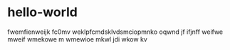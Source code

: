 # hello-world
fwemfienweijk fc0mv weklpfcmdsklvdsmciopmnko oqwnd jf ifjnff weifwe mweif wmekowe m wmewioe mkwl jdi wkow kv  
